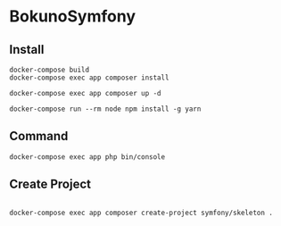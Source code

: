 # BokunoSymfony

## Install

```
docker-compose build
docker-compose exec app composer install

docker-compose exec app composer up -d

docker-compose run --rm node npm install -g yarn
```

## Command

```
docker-compose exec app php bin/console
```

## Create Project

```

docker-compose exec app composer create-project symfony/skeleton .

```
